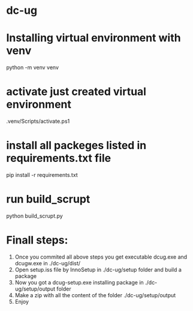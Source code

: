 # dc-ug

# Installing virtual environment with venv
python -m venv venv

# activate just created virtual environment
.venv/Scripts/activate.ps1

# install all packeges listed in requirements.txt file
pip install -r requirements.txt

# run build_scrupt 
python build_scrupt.py

# Finall steps:
1. Once you commited all above steps you get executable dcug.exe and dcugw.exe in ./dc-ug/dist/
2. Open setup.iss file by InnoSetup in ./dc-ug/setup folder and build a package
3. Now you got a dcug-setup.exe installing package in ./dc-ug/setup/output folder
4. Make a zip with all the content of the folder ./dc-ug/setup/output
5. Enjoy

